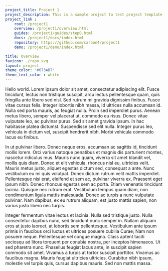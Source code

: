 ```yaml
---
project_title: Project 1
project_description: This is a sample project to test project template. Nullam quis nunc in ligula pellentesque commodo id mollis neque. Proin mauris ipsum, imperdiet et porttitor ac, dictum vitae sapien. In hac habitasse platea dictumst. Morbi luctus turpis eget efficitur pretium. Nullam non justo est.
project_link :
    root: /project1
    overview: /project1/overview.html
    guides: /project1/guides/step0.html
    docs: /project1/docs/index.html
    repository: https://github.com/carbon4/project1
    demo: /project1/demo/index.html

title: Overview
favicon: ./repo.svg
layout: project
theme_color: '#673AB7'
theme_text_color : white
---
```


Hello world. Lorem ipsum dolor sit amet, consectetur adipiscing elit. Fusce tincidunt, lectus non tristique suscipit, arcu lectus pellentesque quam, quis fringilla ante libero sed nisl. Sed rutrum mi gravida dignissim finibus. Fusce vitae cursus felis. Integer lobortis nibh massa, id ultrices nulla accumsan id. Nulla sed porta mauris, ac feugiat nulla. Proin sed imperdiet purus. Aenean metus libero, semper vel placerat ut, commodo eu risus. Donec vitae vulputate leo, ac pulvinar purus. Sed sit amet gravida ipsum. In hac habitasse platea dictumst. Suspendisse sed elit nulla. Integer purus leo, vehicula in dictum vel, suscipit hendrerit nibh. Morbi vehicula commodo lacus eu finibus.

In ut pulvinar libero. Donec neque eros, accumsan ac sagittis id, tincidunt mollis lorem. Orci varius natoque penatibus et magnis dis parturient montes, nascetur ridiculus mus. Mauris nunc quam, viverra sit amet blandit vel, mollis quis diam. Donec et elit vehicula, rhoncus nisl eu, ultricies velit. Mauris metus justo, aliquet egestas dictum sed, consequat a ante. Nunc vestibulum eu mi quis volutpat. Donec dictum rutrum velit mattis imperdiet. Pellentesque nisi erat, eleifend et sem ac, pulvinar viverra ex. Praesent eget ipsum nibh. Donec rhoncus egestas sem ac porta. Etiam venenatis tincidunt lacinia. Quisque nec rutrum erat. Vestibulum tempus quam diam, non condimentum ligula mattis malesuada. Donec ac turpis a nunc vulputate pulvinar. Nam dapibus, ex eu rutrum aliquam, est justo mattis sapien, non varius justo libero nec turpis.

Integer fermentum vitae lectus et lacinia. Nulla sed tristique justo. Nulla consectetur dapibus nunc, sed tincidunt nunc semper in. Nullam aliquam eros at justo laoreet, at lobortis sem pellentesque. Vestibulum ante ipsum primis in faucibus orci luctus et ultrices posuere cubilia Curae; Nam non posuere neque. Pellentesque vel congue magna. Class aptent taciti sociosqu ad litora torquent per conubia nostra, per inceptos himenaeos. Ut sed pharetra nunc. Phasellus feugiat lacus ante, in suscipit sapien commodo sit amet. Vivamus a turpis at tortor suscipit porttitor. Vivamus ac faucibus magna. Mauris feugiat ultricies ultricies. Curabitur nibh ipsum, molestie vel turpis quis, cursus dapibus mauris. Sed non mattis massa.